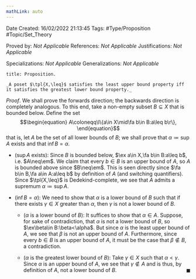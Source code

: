 ```yaml
---
mathLink: auto
---
```


<div class="topSpace"></div>

Date Created: 16/02/2022 21:13:45
Tags: #Type/Proposition #Topic/Set_Theory

Proved by: _Not Applicable_
References: _Not Applicable_
Justifications: _Not Applicable_

Specializations: _Not Applicable_
Generalizations: _Not Applicable_

``` ad-Proposition
title: Proposition.

_A poset $\tpl{X,\leq}$ satisfies the least upper bound property iff it satisfies the greatest lower bound property._

```

_Proof_. We shall prove the forwards direction; the backwards direction is completely analogous. To this end, take a non-empty subset $B\subseteq X$ that is bounded below. Define the set
$$\begin{equation}
    A\coloneqq\l\{a\in X\mid\fa b\in B:a\leq b\r\},
\end{equation}$$
that is, let $A$ be the set of all lower bounds of $B$; we shall prove that $\alpha\coloneqq\sup A$ exists and that $\inf B=\alpha$.
* ($\sup A$ exists): Since $B$ is bounded below, $\ex a\in X,\fa b\in B:a\leq b$, i.e. $A\neq\em$. We claim that every $b\in B$ is an upper bound of $A$, so $A$ is bounded above since $B\neq\em$. This is seen directly since $\fa b\in B,\fa a\in A:a\leq b$ by definition of $A$ (and switching quantifiers). Since $\tpl{X,\leq}$ is Dedekind-complete, we see that $A$ admits a supremum $\alpha\coloneqq\sup A$.

* ($\inf B=\alpha$): We need to show that $\alpha$ is a lower bound of $B$ such that if there exists $\gamma\in X$ greater than $\alpha$, then $\gamma$ is not a lower bound of $B$.
    * ($\alpha$ is a lower bound of $B$): It suffices to show that $\alpha\in A$. Suppose, for sake of contradiction, that $\alpha$ is not a lower bound of $B$, so $\ex\beta\in B:\beta<\alpha$. But since $\alpha$ is the least upper bound of $A$, we see that $\beta$ is not an upper bound of $A$. Furthermore, since every $b\in B$ is an upper bound of $A$, it must be the case that $\beta\not\in B$, a contradiction. 

    * ($\alpha$ is the greatest lower bound of $B$): Take $\gamma\in X$ such that $\alpha<\gamma$. Since $\alpha$ is an upper bound of $A$, we see that $\gamma\not\in A$ and is thus, by definition of $A$, not a lower bound of $B$.<span style="float:right;">$\blacksquare$</span>
